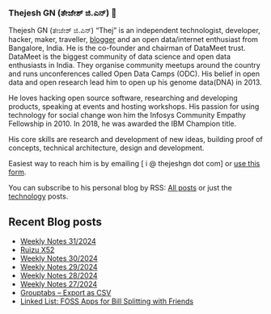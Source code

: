 ### Thejesh GN (ತೇಜೇಶ್ ಜಿ.ಎನ್) 👋

Thejesh GN (ತೇಜೇಶ್ ಜಿ.ಎನ್) “Thej” is an independent technologist, developer, hacker, maker, traveller, [blogger](https://thejeshgn.com/) and an open data/internet enthusiast from Bangalore, India. He is the co-founder and chairman of DataMeet trust. DataMeet is the biggest community of data science and open data enthusiasts in India. They organise community meetups around the country and runs unconferences called Open Data Camps (ODC). His belief in open data and open research lead him to open up his genome data(DNA) in 2013.

He loves hacking open source software, researching and developing products, speaking at events and hosting workshops. His passion for using technology for social change won him the Infosys Community Empathy Fellowship in 2010. In 2018, he was awarded the IBM Champion title.

His core skills are research and development of new ideas, building proof of concepts, technical architecture, design and development.

Easiest way to reach him is by emailing [ i @ thejeshgn dot com] or [use this form](https://thejeshgn.com/contact/).

You can subscribe to his personal blog by RSS: [All posts](https://feeds.thejeshgn.com/thejeshgn) or just the [technology](https://feeds.thejeshgn.com/technology) posts.

## Recent Blog posts
<!-- BLOG-POST-LIST:START -->
- [Weekly Notes 31/2024](https://thejeshgn.com/2024/08/02/weekly-notes-31-2024/)
- [Ruizu X52](https://thejeshgn.com/2024/07/30/ruizu-x52/)
- [Weekly Notes 30/2024](https://thejeshgn.com/2024/07/26/weekly-notes-30-2024/)
- [Weekly Notes 29/2024](https://thejeshgn.com/2024/07/19/weekly-notes-29-2024/)
- [Weekly Notes 28/2024](https://thejeshgn.com/2024/07/12/weekly-notes-28-2024/)
- [Weekly Notes 27/2024](https://thejeshgn.com/2024/07/05/weekly-notes-27-2024/)
- [Grouptabs – Export as CSV](https://thejeshgn.com/2024/07/01/grouptabs-export-as-csv/)
- [Linked List: FOSS Apps for Bill Splitting with Friends](https://thejeshgn.com/2024/06/29/linked-list-foss-apps-for-bill-splitting-with-friends/)
<!-- BLOG-POST-LIST:END -->
